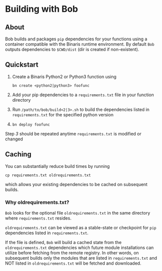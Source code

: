 # Building with Bob

## About

Bob builds and packages `pip` dependencies for your functions using a container compatible with the Binaris runtime environment. By default `Bob` outputs dependencies to `$CWD/dist` (dir is created if non-existent).

## Quickstart

1. Create a Binaris Python2 or Python3 function using 

   `bn create <python2|python3> foofunc`
2. Add your pip dependencies to a `requirements.txt` file in your function directory
3. Run `/path/to/bob/build<2|3>.sh` to build the dependencies listed in `requirements.txt` for the specified python version
4. `bn deploy foofunc`

Step *3* should be repeated anytime `requirements.txt` is modified or changed

## Caching

You can substantially reduce build times by running

`cp requirements.txt oldrequirements.txt`

which allows your existing dependencies to be cached on subsequent builds.

### Why oldrequirements.txt?

`Bob` looks for the optional file `oldrequirements.txt` in the same directory where `requirements.txt` resides.

`oldrequirements.txt` can be viewed as a stable-state or checkpoint for `pip` dependencies listed in `requirements.txt`.

If the file is defined, `Bob` will build a cached state from the `oldrequirements.txt` dependencies which future module installations can utilize before fetching from the remote registry. In other words, on subsequent builds only the modules that are listed in `requirements.txt` and NOT listed in `oldrequirements.txt` will be fetched and downloaded. 
